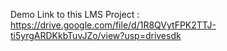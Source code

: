 Demo Link to this LMS Project : https://drive.google.com/file/d/1R8QVytFPK2TTJ-ti5yrgARDKkbTuvJZo/view?usp=drivesdk
